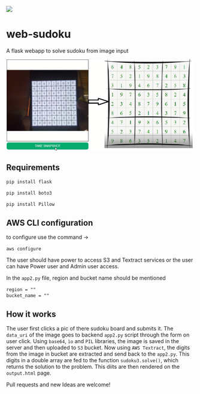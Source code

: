 ![](https://img.shields.io/badge/python-3-orange?style=flat-square)

# web-sudoku
A flask webapp to solve sudoku from image input

![](files/solved1.png)

## Requirements

```
pip install flask
```

```
pip install boto3
```

```
pip install Pillow
```

## AWS CLI configuration

to configure use the command ->

```
aws configure
```

The user should have power to access S3 and Textract services or the user can have Power user and Admin user access.

In the `app2.py` file, region and bucket name should be mentioned

```
region = ""
bucket_name = ""
```

## How it works

The user first clicks a pic of there sudoku board and submits it. The `data_uri` of the image goes to backend `app2.py` script through the form on user click.
Using `base64`, `ìo` and `PIL` libraries, the image is saved in the server and then uploaded to `S3` bucket. Now using `AWS Textract`, the digits from the image in bucket are extracted and send back to the `app2.py`. This digits in a double array are fed to the function `sudoku3.solve()`, which returns the solution to the problem. This diits are then rendered on the `output.html` page.

Pull requests and new Ideas are welcome!
